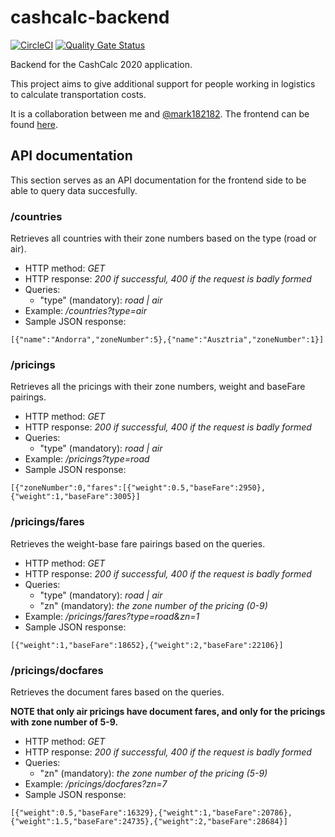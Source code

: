 # cashcalc-backend 
[![CircleCI](https://circleci.com/gh/IstvanN/cashcalc-backend.svg?style=svg)](https://circleci.com/gh/IstvanN/cashcalc-backend) [![Quality Gate Status](https://sonarcloud.io/api/project_badges/measure?project=IstvanN_cashcalc-backend&metric=alert_status)](https://sonarcloud.io/dashboard?id=IstvanN_cashcalc-backend)

Backend for the CashCalc 2020 application.

This project aims to give additional support for people working in logistics to calculate transportation costs.

It is a collaboration between me and [@mark182182](https://github.com/mark182182). The frontend can be found [here](https://github.com/mark182182/cashcalc-frontend).


## API documentation
This section serves as an API documentation for the frontend side to be able to query data succesfully.

### /countries
Retrieves all countries with their zone numbers based on the type (road or air).
* HTTP method: _GET_
* HTTP response: _200 if successful, 400 if the request is badly formed_
* Queries:
   * "type" (mandatory): _road | air_
* Example: _/countries?type=air_
* Sample JSON response:
```
[{"name":"Andorra","zoneNumber":5},{"name":"Ausztria","zoneNumber":1}]
```

### /pricings
Retrieves all the pricings with their zone numbers, weight and baseFare pairings.
* HTTP method: _GET_
* HTTP response: _200 if successful, 400 if the request is badly formed_
* Queries:
  * "type" (mandatory): _road | air_
* Example: _/pricings?type=road_
* Sample JSON response:
```
[{"zoneNumber":0,"fares":[{"weight":0.5,"baseFare":2950},{"weight":1,"baseFare":3005}]
```

### /pricings/fares
Retrieves the weight-base fare pairings based on the queries.
* HTTP method: _GET_
* HTTP response: _200 if successful, 400 if the request is badly formed_
* Queries:
  * "type" (mandatory): _road | air_
  * "zn" (mandatory): _the zone number of the pricing (0-9)_
* Example: _/pricings/fares?type=road&zn=1_
* Sample JSON response:
```
[{"weight":1,"baseFare":18652},{"weight":2,"baseFare":22106}]
```

### /pricings/docfares
Retrieves the document fares based on the queries.

__NOTE that only air pricings have document fares, and only for the pricings with zone number of 5-9.__

* HTTP method: _GET_
* HTTP response: _200 if successful, 400 if the request is badly formed_
* Queries:
  * "zn" (mandatory): _the zone number of the pricing (5-9)_
* Example: _/pricings/docfares?zn=7_
* Sample JSON response:
```
[{"weight":0.5,"baseFare":16329},{"weight":1,"baseFare":20786},{"weight":1.5,"baseFare":24735},{"weight":2,"baseFare":28684}]
```


